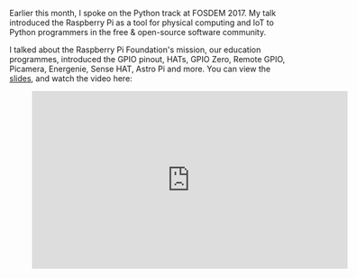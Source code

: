 Earlier this month, I spoke on the Python track at FOSDEM 2017. My talk introduced the Raspberry Pi
as a tool for physical computing and IoT to Python programmers in the free & open-source software
community.

I talked about the Raspberry Pi Foundation's mission, our education programmes, introduced the GPIO
pinout, HATs, GPIO Zero, Remote GPIO, Picamera, Energenie, Sense HAT, Astro Pi and more. You can
view the <a href="https://speakerdeck.com/bennuttall/python-and-raspberry-pi-fosdem-2017">slides</a>,
and watch the video here:

<figure class="wp-block-image">
<iframe width="560" height="315" src="https://www.youtube.com/embed/vtsi6IS6D3s?si=xWGr1DpxhtGRnJhH" title="YouTube video player" frameborder="0" allow="accelerometer; autoplay; clipboard-write; encrypted-media; gyroscope; picture-in-picture; web-share" referrerpolicy="strict-origin-when-cross-origin" allowfullscreen></iframe>
</figure>